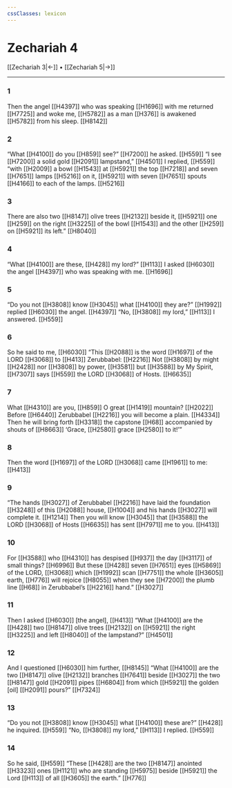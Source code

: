 ```yaml
---
cssClasses: lexicon
---
```


# Zechariah 4

[[Zechariah 3|←]] • [[Zechariah 5|→]]

---

### 1
Then the angel [[H4397]] who was speaking [[H1696]] with me  returned [[H7725]] and woke me, [[H5782]] as a man [[H376]] is awakened [[H5782]] from his sleep. [[H8142]]

### 2
“What [[H4100]] do you [[H859]] see?” [[H7200]] he asked. [[H559]] “I see [[H7200]] a solid gold [[H2091]] lampstand,” [[H4501]] I replied, [[H559]] “with [[H2009]] a bowl [[H1543]] at [[H5921]] the top [[H7218]] and seven [[H7651]] lamps [[H5216]] on it, [[H5921]] with seven [[H7651]] spouts [[H4166]] to each of the lamps. [[H5216]]

### 3
There are also two [[H8147]] olive trees [[H2132]] beside it, [[H5921]] one [[H259]] on the right [[H3225]] of the bowl [[H1543]] and the other [[H259]] on [[H5921]] its left.” [[H8040]]

### 4
“What [[H4100]] are these, [[H428]] my lord?” [[H113]] I asked [[H6030]] the angel [[H4397]] who was speaking with me. [[H1696]]

### 5
“Do you not [[H3808]] know [[H3045]] what [[H4100]] they are?” [[H1992]] replied [[H6030]] the angel. [[H4397]] “No, [[H3808]] my lord,” [[H113]] I answered. [[H559]]

### 6
So he said to me, [[H6030]] “This [[H2088]] is the word [[H1697]] of the LORD [[H3068]] to [[H413]] Zerubbabel: [[H2216]] Not [[H3808]] by might [[H2428]] nor [[H3808]] by power, [[H3581]] but [[H3588]] by My Spirit, [[H7307]] says [[H559]] the LORD [[H3068]] of Hosts. [[H6635]]

### 7
What [[H4310]] are you, [[H859]] O great [[H1419]] mountain? [[H2022]] Before [[H6440]] Zerubbabel [[H2216]] you will become a plain. [[H4334]] Then he will bring forth [[H3318]] the capstone [[H68]] accompanied by shouts of [[H8663]] ‘Grace, [[H2580]] grace [[H2580]] to it!’” 

### 8
Then the word [[H1697]] of the LORD [[H3068]] came [[H1961]] to me: [[H413]]

### 9
“The hands [[H3027]] of Zerubbabel [[H2216]] have laid the foundation [[H3248]] of this [[H2088]] house, [[H1004]] and his hands [[H3027]] will complete it. [[H1214]] Then you will know [[H3045]] that [[H3588]] the LORD [[H3068]] of Hosts [[H6635]] has sent [[H7971]] me to you. [[H413]]

### 10
For [[H3588]] who [[H4310]] has despised [[H937]] the day [[H3117]] of small things? [[H6996]] But these [[H428]] seven [[H7651]] eyes [[H5869]] of the LORD, [[H3068]] which [[H1992]] scan [[H7751]] the whole [[H3605]] earth, [[H776]] will rejoice [[H8055]] when they see [[H7200]] the plumb line [[H68]] in Zerubbabel’s [[H2216]] hand.” [[H3027]]

### 11
Then I asked [[H6030]] [the angel], [[H413]] “What [[H4100]] are the [[H428]] two [[H8147]] olive trees [[H2132]] on [[H5921]] the right [[H3225]] and left [[H8040]] of the lampstand?” [[H4501]]

### 12
And I questioned [[H6030]] him further, [[H8145]] “What [[H4100]] are the two [[H8147]] olive [[H2132]] branches [[H7641]] beside [[H3027]] the two [[H8147]] gold [[H2091]] pipes [[H6804]] from which [[H5921]] the golden [oil] [[H2091]] pours?” [[H7324]]

### 13
“Do you not [[H3808]] know [[H3045]] what [[H4100]] these are?” [[H428]] he inquired. [[H559]] “No, [[H3808]] my lord,” [[H113]] I replied. [[H559]]

### 14
So he said, [[H559]] “These [[H428]] are the two [[H8147]] anointed [[H3323]] ones [[H1121]] who are standing [[H5975]] beside [[H5921]] the Lord [[H113]] of all [[H3605]] the earth.” [[H776]]

